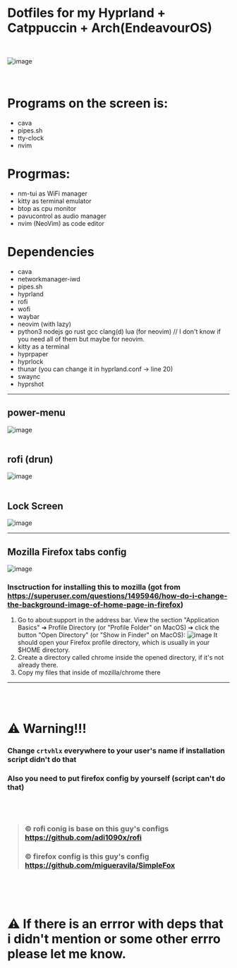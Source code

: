 # Dotfiles for my Hyprland + Catppuccin + Arch(EndeavourOS)
<br/>

![image](https://github.com/user-attachments/assets/fbdb685e-01b3-4a53-a8fc-e69e2af5f135)


<br/>

# Programs on the screen is:
- cava
- pipes.sh
- tty-clock
- nvim

# Progrmas:
- nm-tui       as WiFi manager
- kitty        as terminal emulator
- btop         as cpu monitor
- pavucontrol  as audio manager
- nvim (NeoVim)         as code editor

# Dependencies
- cava
- networkmanager-iwd
- pipes.sh
- hyprland
- rofi
- wofi
- waybar
- neovim (with lazy)
- python3 nodejs go rust gcc clang(d) lua (for neovim) // I don't know if you need all of them but maybe for neovim.
- kitty as a terminal
- hyprpaper
- hyprlock
- thunar (you can change it in hyprland.conf -> line 20)
- swaync
- hyprshot
---- 

## power-menu
![image](https://github.com/user-attachments/assets/17bb78e2-f6ab-4668-a654-dbf0c3424422)
<br/>
<br/>
## rofi (drun)
![image](https://github.com/user-attachments/assets/b91cc507-25b6-4a80-b7dc-d26b874c051a)
<br/>
<br/>
## Lock Screen
![image](https://github.com/user-attachments/assets/2bbfc9ad-dced-4218-ad83-4e4013b0b64b)

----

## Mozilla Firefox tabs config
![image](https://github.com/user-attachments/assets/d7fdd0f5-75c5-40e7-8db5-53ea2cb668d3)



###  Insctruction for installing this to mozilla (got from https://superuser.com/questions/1495946/how-do-i-change-the-background-image-of-home-page-in-firefox)

1. Go to about:support in the address bar. View the section "Application Basics" ➔ Profile Directory (or "Profile Folder" on MacOS) ➔ click the button "Open Directory" (or "Show in Finder" on MacOS): 
 ![image](https://github.com/user-attachments/assets/6534c220-f10b-4b63-9799-bf536b3d0dfb)
 It should open your Firefox profile directory, which is usually in your $HOME directory.
2. Create a directory called chrome inside the opened directory, if it's not already there.
3. Copy my files that inside of mozilla/chrome there
----

<br/>
<br/>

# ⚠️ Warning!!!
### Change `crtvhlx` everywhere to your user's name if installation script didn't do that
### Also you need to put firefox config by yourself (script can't do that)

<br/>
<br/>

> ### © rofi conig is base on this guy's configs https://github.com/adi1090x/rofi
> ### © firefox config is this guy's config https://github.com/migueravila/SimpleFox

<br/>
<br/>
<br/>

# ⚠️ If there is an errror with deps that i didn't mention or some other errro please let me know.


